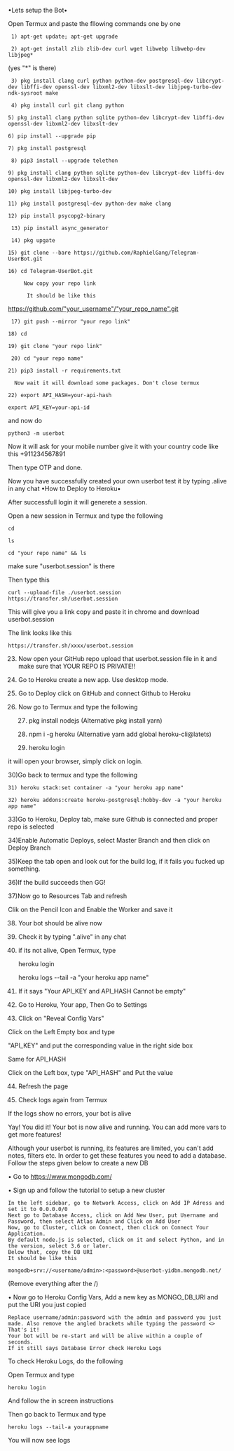 •Lets setup the Bot•

Open Termux and paste the fllowing commands one by one

     1) apt-get update; apt-get upgrade

     2) apt-get install zlib zlib-dev curl wget libwebp libwebp-dev libjpeg*     

 (yes "*" is there)    

     3) pkg install clang curl python python-dev postgresql-dev libcrypt-dev libffi-dev openssl-dev libxml2-dev libxslt-dev libjpeg-turbo-dev ndk-sysroot make   

     4) pkg install curl git clang python

    5) pkg install clang python sqlite python-dev libcrypt-dev libffi-dev openssl-dev libxml2-dev libxslt-dev

    6) pip install --upgrade pip

    7) pkg install postgresql

     8) pip3 install --upgrade telethon

    9) pkg install clang python sqlite python-dev libcrypt-dev libffi-dev openssl-dev libxml2-dev libxslt-dev

    10) pkg install libjpeg-turbo-dev

    11) pkg install postgresql-dev python-dev make clang

    12) pip install psycopg2-binary

     13) pip install async_generator

     14) pkg upgate

    15) git clone --bare https://github.com/RaphielGang/Telegram-UserBot.git

    16) cd Telegram-UserBot.git 

         Now copy your repo link

          It should be like this         

   https://github.com/"your_username"/"your_repo_name".git

 

     17) git push --mirror "your repo link" 

    18) cd

    19) git clone "your repo link" 

     20) cd "your repo name"

    21) pip3 install -r requirements.txt

      Now wait it will download some packages. Don't close termux

    22) export API_HASH=your-api-hash

    export API_KEY=your-api-id

and now do 

    python3 -m userbot

Now it will ask for your mobile number give it with your country code like this +911234567891

Then type OTP and done.

Now you have successfully created your own userbot test it by typing .alive in any chat
 •How to Deploy to Heroku•

 After successfull login it will generete a session.

 Open a new session in Termux and type the following

    cd 

    ls

    cd "your repo name" && ls

make sure "userbot.session" is there

 Then type this

    curl --upload-file ./userbot.session https://transfer.sh/userbot.session

This will give you a link copy and paste it in chrome and download userbot.session

The link looks like this

    https://transfer.sh/xxxx/userbot.session

23) Now open your GitHub repo upload that userbot.session file in it and make sure that YOUR REPO IS PRIVATE!!

24) Go to  Heroku create a new app. Use desktop mode.

25) Go to Deploy click on GitHub and connect Github to Heroku

26) Now go to Termux and type the following

    27) pkg install nodejs (Alternative pkg install yarn)

    28) npm i -g heroku (Alternative yarn add global heroku-cli@latets)

     29) heroku login

 it will open your browser, simply click on login.

30)Go back to termux and type the following

    31) heroku stack:set container -a "your heroku app name"

    32) heroku addons:create heroku-postgresql:hobby-dev -a "your heroku app name"

33)Go to Heroku, Deploy tab, make sure Github is connected and proper repo is selected

34)Enable Automatic Deploys, select Master Branch and then click on Deploy Branch

35)Keep the tab open and look out for the build log, if it fails you fucked up something.

36)If the build succeeds then GG!

37)Now go to Resources Tab and refresh

 Clik on the Pencil Icon and Enable the Worker and save it

38) Your bot should be alive now

39) Check it by typing ".alive" in any chat

40) if its not alive, Open Termux, type

     heroku login

     heroku logs --tail -a "your heroku app name"

41) If it says "Your API_KEY and API_HASH Cannot be empty"

42) Go to Heroku, Your app, Then Go to Settings

43) Click on "Reveal Config Vars" 

 Click on the Left Empty box and type

 "API_KEY" and put the corresponding value in the right side box

 Same for API_HASH

 Click on the Left box, type "API_HASH"  and Put the value

 44) Refresh the page

45) Check logs again from Termux

 If the logs show no errors, your bot is alive

Yay! You did it! Your bot is now alive and running.
You can add more vars to get more features! 

Although your userbot is running, its features are limited, you can't add notes, filters etc. In order to get these features you need to add a database. Follow the steps given below to create a new DB


•    Go to https://www.mongodb.com/

•    Sign up and follow the tutorial to setup a new cluster

    In the left sidebar, go to Network Access, click on Add IP Adress and set it to 0.0.0.0/0
    Next go to Database Access, click on Add New User, put Username and Password, then select Atlas Admin and Click on Add User
    Now, go to Cluster, click on Connect, then click on Connect Your Application.
    By default node.js is selected, click on it and select Python, and in the version, select 3.6 or later.
    Below that, copy the DB URI
    It should be like this

    mongodb+srv://<username/admin>:<password>@userbot-yidbn.mongodb.net/

(Remove everything after the /)

•    Now go to Heroku Config Vars, Add a new key as MONGO_DB_URI and put the URI you just copied

    Replace username/admin:password with the admin and password you just made. Also remove the angled brackets while typing the password <>
    That's it!
    Your bot will be re-start and will be alive within a couple of seconds.
    If it still says Database Error check Heroku Logs

To check Heroku Logs, do the following

Open Termux and type

    heroku login

And follow the in screen instructions

Then go back to Termux and type

    heroku logs --tail-a yourappname

You will now see logs
